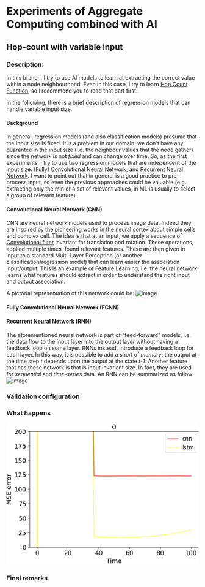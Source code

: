 # Experiments of Aggregate Computing combined with AI 

## Hop-count with variable input

### Description:

In this branch, I try to use AI models to learn at extracting the correct value within a node neighbourhood. Even in this case, I try to learn [Hop Count Function](https://github.com/cric96/experiments-ac-with-learning/tree/hop-count-regression), so I recommend you to read that part first.

In the following, there is a brief description of regression models that can handle variable input size.
#### Background

In general, regression models (and also classification models) presume that the input size is fixed. It is a problem in our domain: we don't have any guarantee in the input size (i.e. the neighbour values that the node gather) since the network is not *fixed* and can change over time.
So, as the first experiments, I try to use two regression models that are independent of the input size: [(Fully) Convolutional Neural Network](https://stanford.edu/~shervine/teaching/cs-230/cheatsheet-convolutional-neural-networks), and [Recurrent Neural Network](https://stanford.edu/~shervine/teaching/cs-230/cheatsheet-recurrent-neural-networks). I want to point out that in general is a good practice to pre-process input, so even the previous approaches could be valuable (e.g. extracting only the min or a set of relevant values, in ML is usually to select a group of relevant feature).

#### Convolutional Neural Network (CNN)
CNN are neural network models used to process image data. Indeed they are inspired by the pioneering works in the neural cortex about simple cells and complex cell. The idea is that at an input, we apply a sequence of [Convolutional filter](https://en.wikipedia.org/wiki/Kernel_(image_processing)) invariant for translation and rotation. These operations, applied multiple times, found relevant features. These are then given in input to a standard Multi-Layer Perception (or another classification/regression model) that can learn easier the association input/output. This is an example of Feature Learning, i.e. the neural network learns what features should extract in order to understand the right input and output association. 

A pictorial representation of this network could be:
![image](https://stanford.edu/~shervine/teaching/cs-230/illustrations/architecture-cnn-en.jpeg?3b7fccd728e29dc619e1bd8022bf71cf)

#### Fully Convolutional Neural Network (FCNN)

#### Recurrent Neural Network (RNN)
The aforementioned neural network is part of "feed-forward" models, i.e. the data flow to the input layer into the output layer without having a feedback loop on some layer. RNNs instead, introduce a feedback loop for each layer. In this way, it is possible to add a short of *memory*: the output at the time step *t* depends upon the output at the state *t-1*. Another feature that has these network is that is input invariant size. In fact, they are used for *sequential* and *time-series* data.
An RNN can be summarized as follow:
![image](https://stanford.edu/~shervine/teaching/cs-230/illustrations/description-block-rnn-ltr.png?74e25518f882f8758439bcb3637715e5)

### Validation configuration

### What happens

![Result](assets/plot/model-comparison.png)

### Final remarks
